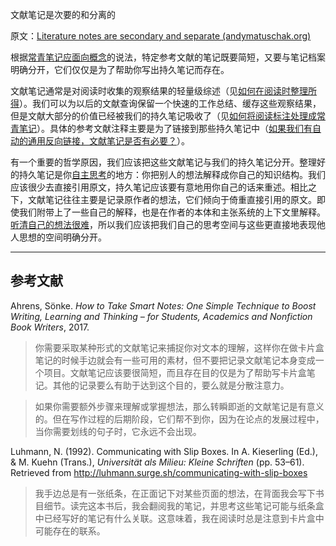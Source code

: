 文献笔记是次要的和分离的

原文：[Literature notes are secondary and separate (andymatuschak.org)](https://notes.andymatuschak.org/z2Eg5jPPg8nBJWLGqJwNo5d15TAoEAXamYV7n)

根据[常青笔记应面向概念](https://notes.andymatuschak.org/z6bci25mVUBNFdVWSrQNKr6u7AZ1jFzfTVbMF)的说法，特定参考文献的笔记既要简短，又要与笔记档案明确分开，它们仅仅是为了帮助你写出持久笔记而存在。

文献笔记通常是对阅读时收集的观察结果的轻量级综述（见[如何在阅读时整理所得](https://notes.andymatuschak.org/z71FeBJGqZdyA78UNTwXCWcMGUVCWk1XsLvPS)）。我们可以为以后的文献查询保留一个快速的工作总结、缓存这些观察结果，但是文献大部分的价值已经被我们的持久笔记吸收了（见[如何将阅读标注处理成常青笔记](https://notes.andymatuschak.org/z2PJ51tCXuPFxnfFVUxxgwjvZ1geu4YnYm7hK)）。具体的参考文献注释主要是为了链接到那些持久笔记中（[如果我们有自动的通用反向链接，文献笔记是否有必要？](https://notes.andymatuschak.org/z5nyVpkrLxYNNfRcsFfLGyYoGEwvC5qaiFogQ)）。

有一个重要的哲学原因，我们应该把这些文献笔记与我们的持久笔记分开。整理好的持久笔记是你[自主思考](https://notes.andymatuschak.org/z4enRPbLXdD8X8hCfVjaRkcGkronvhcfrgSQw)的地方：你把别人的想法解释成你自己的知识结构。我们应该很少去直接引用原文，持久笔记应该要有意地用你自己的话来重述。相比之下，文献笔记往往主要是记录原作者的想法，它们倾向于倚重直接引用的原文。即使我们附带上了一些自己的解释，也是在作者的本体和主张系统的上下文里解释。[听清自己的想法很难](https://notes.andymatuschak.org/z3ruCqbkUjU7U8MD5gaMjzmJV4GuENJ3ie1LP)，所以我们应该把我们自己的思考空间与这些更直接地表现他人思想的空间明确分开。

------

## 参考文献

Ahrens, Sönke. *How to Take Smart Notes: One Simple Technique to Boost Writing, Learning and Thinking – for Students, Academics and Nonfiction Book Writers*, 2017.

> 你需要采取某种形式的文献笔记来捕捉你对文本的理解，这样你在做卡片盒笔记的时候手边就会有一些可用的素材，但不要把记录文献笔记本身变成一个项目。文献笔记应该要很简短，而且存在目的仅是为了帮助写卡片盒笔记。其他的记录要么有助于达到这个目的，要么就是分散注意力。

> 如果你需要额外步骤来理解或掌握想法，那么转瞬即逝的文献笔记是有意义的。但在写作过程的后期阶段，它们帮不到你，因为在论点的发展过程中，当你需要划线的句子时，它永远不会出现。

Luhmann, N. (1992). Communicating with Slip Boxes. In A. Kieserling (Ed.), & M. Kuehn (Trans.), *Universität als Milieu: Kleine Schriften* (pp. 53–61). Retrieved from http://luhmann.surge.sh/communicating-with-slip-boxes

> 我手边总是有一张纸条，在正面记下对某些页面的想法，在背面我会写下书目细节。读完这本书后，我会翻阅我的笔记，并思考这些笔记可能与纸条盒中已经写好的笔记有什么关联。这意味着，我在阅读时总是注意到卡片盒中可能存在的联系。